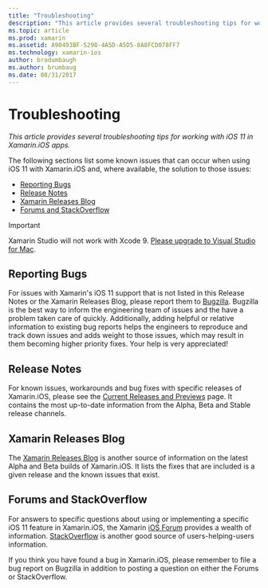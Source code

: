 ```yaml
---
title: "Troubleshooting"
description: "This article provides several troubleshooting tips for working with iOS 11 in Xamarin.iOS apps."
ms.topic: article
ms.prod: xamarin
ms.assetid: A90493BF-5298-4A5D-A5D5-8A8FCD078FF7
ms.technology: xamarin-ios
author: bradumbaugh
ms.author: brumbaug
ms.date: 08/31/2017
---
```


# Troubleshooting

_This article provides several troubleshooting tips for working with iOS 11 in Xamarin.iOS apps._

The following sections list some known issues that can occur when using iOS 11 with Xamarin.iOS and, where available, the solution to those issues:

- [Reporting Bugs](#Reporting-Bugs)
- [Release Notes](#Release-Notes)
- [Xamarin Releases Blog](#Xamarin-Releases-Blog)
- [Forums and StackOverflow](#Forums-and-StackOverflow)

> [!IMPORTANT]
> Xamarin Studio will not work with Xcode 9.
> [Please upgrade to Visual Studio for Mac](https://www.visualstudio.com/vs/).

<a name="Reporting-Bugs" />

## Reporting Bugs

For issues with Xamarin's iOS 11 support that is not listed in this Release Notes or the Xamarin Releases Blog, please report them to [Bugzilla](https://bugzilla.xamarin.com/enter_bug.cgi?product=iOS). Bugzilla is the best way to inform the engineering team of issues and the have a problem taken care of quickly. Additionally, adding helpful or relative information to existing bug reports helps the engineers to reproduce and track down issues and adds weight to those issues, which may result in them becoming higher priority fixes. Your help is very appreciated!

<a name="Release-Notes" />

## Release Notes

For known issues, workarounds and bug fixes with specific releases of Xamarin.iOS, please see the [Current Releases and Previews](https://developer.xamarin.com/releases/current/) page. It contains the most up-to-date information from the Alpha, Beta and Stable release channels.

<a name="Xamarin-Releases-Blog" />

## Xamarin Releases Blog

The [Xamarin Releases Blog](https://releases.xamarin.com/) is another source of information on the latest Alpha and Beta builds of Xamarin.iOS. It lists the fixes that are included is a given release and the known issues that exist.

<a name="Forums-and-StackOverflow" />

## Forums and StackOverflow

For answers to specific questions about using or implementing a specific iOS 11 feature in Xamarin.iOS, the Xamarin [iOS Forum](http://forums.xamarin.com/categories/ios) provides a wealth of information. [StackOverflow](http://stackoverflow.com/search?tab=newest&q=xamarin) is another good source of users-helping-users information.

If you think you have found a bug in Xamarin.iOS, please remember to file a bug report on Bugzilla in addition to posting a question on either the Forums or StackOverflow.
